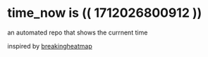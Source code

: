 # time_now is (( 1712026800912 ))

an automated repo that shows the currnent time

inspired by [breakingheatmap](https://github.com/breakingheatmap/breakingheatmap)